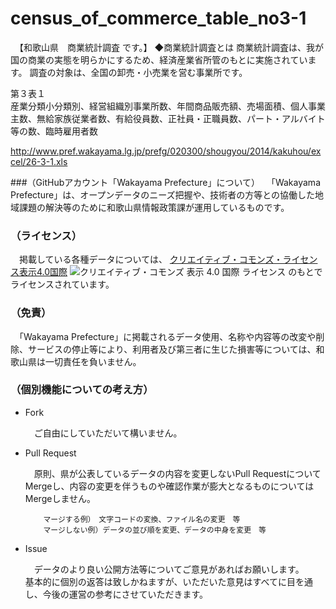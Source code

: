 # census_of_commerce_table_no3-1
　【和歌山県　商業統計調査 です。】
◆商業統計調査とは
商業統計調査は、我が国の商業の実態を明らかにするため、経済産業省所管のもとに実施されています。 調査の対象は、全国の卸売・小売業を営む事業所です。 

第３表１         
産業分類小分類別、経営組織別事業所数、年間商品販売額、売場面積、個人事業主数、無給家族従業者数、有給役員数、正社員・正職員数、パート・アルバイト等の数、臨時雇用者数

http://www.pref.wakayama.lg.jp/prefg/020300/shougyou/2014/kakuhou/excel/26-3-1.xls

###（GitHubアカウント「Wakayama Prefecture」について）
　「Wakayama Prefecture」は、オープンデータのニーズ把握や、技術者の方等との協働した地域課題の解決等のために和歌山県情報政策課が運用しているものです。

### （ライセンス）

　掲載している各種データについては、
[クリエイティブ・コモンズ・ライセンス表示4.0国際](https://creativecommons.org/licenses/by/4.0/deed.ja)
![クリエイティブ・コモンズ 表示 4.0 国際 ライセンス](https://licensebuttons.net/l/by/4.0/88x31.png)
のもとでライセンスされています。

### （免責）

　「Wakayama Prefecture」に掲載されるデータ使用、名称や内容等の改変や削除、サービスの停止等により、利用者及び第三者に生じた損害等については、和歌山県は一切責任を負いません。

### （個別機能についての考え方）

- Fork

    　ご自由にしていただいて構いません。

- Pull Request

    　原則、県が公表しているデータの内容を変更しないPull RequestについてMergeし、内容の変更を伴うものや確認作業が膨大となるものについてはMergeしません。

          マージする例）　文字コードの変換、ファイル名の変更　等
          マージしない例）データの並び順を変更、データの中身を変更　等

- Issue

    　データのより良い公開方法等についてご意見があればお願いします。<br />
    基本的に個別の返答は致しかねますが、いただいた意見はすべてに目を通し、今後の運営の参考にさせていただきます。
